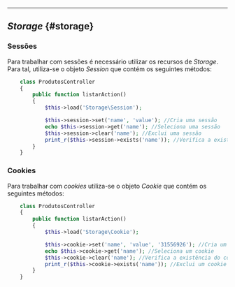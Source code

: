 ----

## *Storage* {#storage}

### Sessões

Para trabalhar com sessões é necessário utilizar os recursos de *Storage*. Para tal, utiliza-se o objeto *Session* que contém os seguintes métodos:

```php
    class ProdutosController
    {
        public function listarAction()
        {
            $this->load('Storage\Session');

            $this->session->set('name', 'value'); //Cria uma sessão
            echo $this->session->get('name'); //Seleciona uma sessão
            $this->session->clear('name'); //Exclui uma sessão
            print_r($this->session->exists('name')); //Verifica a existência de uma sessão
        }
    }
```

### Cookies

Para trabalhar com *cookies* utiliza-se o objeto *Cookie* que contém os seguintes métodos:

```php
    class ProdutosController
    {
        public function listarAction()
        {
            $this->load('Storage\Cookie');

            $this->cookie->set('name', 'value', '31556926'); //Cria um cookie ($name, $value, $time)
            echo $this->cookie->get('name'); //Seleciona um cookie
            $this->cookie->clear('name'); //Verifica a existência do cookie
            print_r($this->cookie->exists('name')); //Exclui um cookie
        }
    }
```